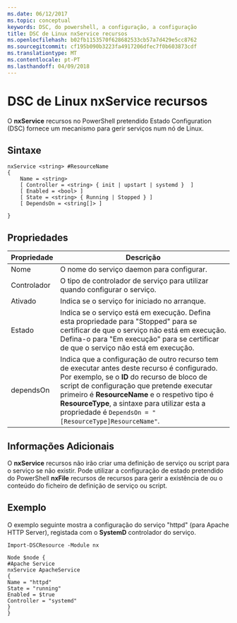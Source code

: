 ```yaml
---
ms.date: 06/12/2017
ms.topic: conceptual
keywords: DSC, do powershell, a configuração, a configuração
title: DSC de Linux nxService recursos
ms.openlocfilehash: b02fb1153570f628682533cb57a7d429e5cc8762
ms.sourcegitcommit: cf195b090b3223fa4917206dfec7f0b603873cdf
ms.translationtype: MT
ms.contentlocale: pt-PT
ms.lasthandoff: 04/09/2018
---
```

# <a name="dsc-for-linux-nxservice-resource"></a>DSC de Linux nxService recursos

O **nxService** recursos no PowerShell pretendido Estado Configuration (DSC) fornece um mecanismo para gerir serviços num nó de Linux.

## <a name="syntax"></a>Sintaxe

```
nxService <string> #ResourceName
{
    Name = <string>
    [ Controller = <string> { init | upstart | systemd }  ]
    [ Enabled = <bool> ]
    [ State = <string> { Running | Stopped } ]
    [ DependsOn = <string[]> ]

}
```

## <a name="properties"></a>Propriedades
|  Propriedade |  Descrição |
|---|---|
| Nome| O nome do serviço daemon para configurar.|
| Controlador| O tipo de controlador de serviço para utilizar quando configurar o serviço.|
| Ativado| Indica se o serviço for iniciado no arranque.|
| Estado| Indica se o serviço está em execução. Defina esta propriedade para "Stopped" para se certificar de que o serviço não está em execução. Defina-o para "Em execução" para se certificar de que o serviço não está em execução.|
| dependsOn | Indica que a configuração de outro recurso tem de executar antes deste recurso é configurado. Por exemplo, se o **ID** do recurso de bloco de script de configuração que pretende executar primeiro é **ResourceName** e o respetivo tipo é **ResourceType**, a sintaxe para utilizar esta a propriedade é `DependsOn = "[ResourceType]ResourceName"`.|


## <a name="additional-information"></a>Informações Adicionais

O **nxService** recursos não irão criar uma definição de serviço ou script para o serviço se não existir. Pode utilizar a configuração de estado pretendido do PowerShell **nxFile** recursos de recursos para gerir a existência de ou o conteúdo do ficheiro de definição de serviço ou script.

## <a name="example"></a>Exemplo

O exemplo seguinte mostra a configuração do serviço "httpd" (para Apache HTTP Server), registada com o **SystemD** controlador do serviço.

```
Import-DSCResource -Module nx

Node $node {
#Apache Service
nxService ApacheService
{
Name = "httpd"
State = "running"
Enabled = $true
Controller = "systemd"
}
}
```